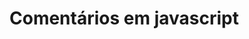 # Comentários em javascript

<script>

// Comentário em linha

/*
  Comentário em várias linhas

  o código abaixo escreve alguma msg no console
*/

console.log("Hello World");
</script>
